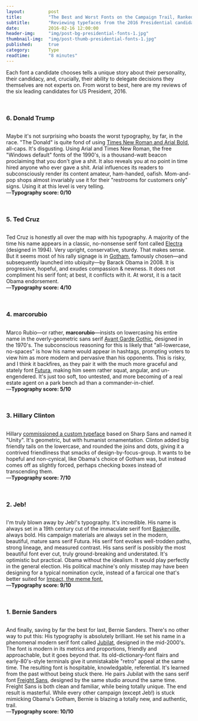 ```yaml
---
layout:         post
title:          "The Best and Worst Fonts on the Campaign Trail, Ranked"
subtitle:       "Reviewing typefaces from the 2016 Presidential candidates"
date:           2016-02-16 12:00:00
header-img:     "img/post-bg-presidential-fonts-1.jpg"
thumbnail-img:  "img/post-thumb-presidential-fonts-1.jpg"
published:      true
category:       Type
readtime:       "8 minutes"
---
```


<p><span class='illuminated-letter'>E</span>ach font a candidate chooses tells a unique story about their personality, their candidacy, and, crucially, their ability to delegate decisions they themselves are not experts on. From worst to best, here are my reviews of the six leading candidates for US President, 2016.</p>

<div class='spacer'>&nbsp;</div>

<h3>6. Donald Trump</h3>
<img src="http://union.io/images/repo/20160217-06--8edf4d.jpg" class="full" alt="">
<p>Maybe it's not surprising who boasts the worst typography, by far, in the race. "The Donald" is quite fond of using <a href="http://www.blacksunsoftware.com/fonts-supplied-with-windows-95.html" target="new">Times New Roman and Arial Bold</a>, all-caps. It's disgusting. Using Arial and Times New Roman, the free "Windows default" fonts of the 1990's, is a thousand-watt beacon proclaiming that you don't give a shit. It also reveals you at no point in time hired anyone who ever gave a shit. Arial influences its readers to subconsciously render its content amateur, ham-handed, oafish. Mom-and-pop shops almost invariably use it for their "restrooms for customers only" signs. Using it at this level is very telling. <br>&mdash;<b>Typography score: 0/10</b></p>

<div class='spacer'>&nbsp;</div>

<h3>5. Ted Cruz</h3>
<img src="http://union.io/images/repo/20160217-05--0baead.jpg" class="full" alt="">
<p>Ted Cruz is honestly all over the map with his typography. A majority of the time his name appears in a classic, no-nonsense serif font called <a href="http://myfonts.us/td-76n9eJ" target="new">Electra</a> (designed in 1994). Very upright, conservative, sturdy. That makes sense. But it seems most of his rally signage is in <a href="http://www.typography.com/fonts/gotham/styles/" target="new">Gotham</a>, famously chosen—and subsequently launched into ubiquity—by Barack Obama in 2008. It is progressive, hopeful, and exudes compassion & newness. It does not compliment his serif font; at best, it conflicts with it. At worst, it is a tacit Obama endorsement. <br>&mdash;<b>Typography score: 4/10</b></p>

<div class='spacer'>&nbsp;</div>

<h3>4. marcorubio</h3>
<img src="http://union.io/images/repo/20160217-04--2adb75.jpg" class="full" alt="">
<p>Marco Rubio&mdash;or rather, <b>marcorubio</b>&mdash;insists on lowercasing his entire name in the overly-geometric sans serif <a href="http://myfonts.us/td-nrjV4p" target="new">Avant Garde Gothic</a>, designed in the 1970's. The subconscious reasoning for this is likely that "all-lowercase, no-spaces" is how his name would appear in hashtags, prompting voters to view him as more modern and pervasive than his opponents. This is risky, and I think it backfires, as they pair it with the much more graceful and stately font <a href="http://myfonts.us/td-vjcJSW" target="new">Futura</a>, making him seem rather squat, angular, and un-engendered. It's just too soft, too untested, and more becoming of a real estate agent on a park bench ad than a commander-in-chief. <br>&mdash;<b>Typography score: 5/10</b></p>

<div class='spacer'>&nbsp;</div>

<h3>3. Hillary Clinton</h3>
<img src="http://union.io/images/repo/20160217-02--a1d418.jpg" class="full" alt="">
<p>Hillary <a href="https://medium.com/@pinwale/more-on-hillary-clinton-s-custom-typeface-called-unity-7e601dc050f8#.9lcc10z49" target="new">commissioned a custom typeface</a> based on Sharp Sans and named it "Unity". It's geometric, but with humanist ornamentation. Clinton added big friendly tails on the lowercase, and rounded the joins and dots, giving it a contrived friendliness that smacks of design-by-focus-group. It wants to be hopeful and non-cynical, like Obama's choice of Gotham was, but instead comes off as slightly forced, perhaps checking boxes instead of transcending them. <br>&mdash;<b>Typography score: 7/10</b></p>

<div class='spacer'>&nbsp;</div>

<h3>2. Jeb!</h3>
<img src="http://union.io/images/repo/20160217-03--a63cc5.jpg" class="full" alt="">
<p>I'm truly blown away by Jeb!'s typography. It's incredible. His name is always set in a 19th century cut of the immaculate serif font <a href="http://myfonts.us/td-6gV4yv" target="new">Baskerville</a>, always bold. His campaign materials are always set in the modern, beautiful, mature sans serif Futura. His serif font evokes well-trodden paths, strong lineage, and measured contrast. His sans serif is possibly the most beautiful font ever cut, truly ground-breaking and understated. It's optimistic but practical. Obama without the idealism. It would play perfectly in the general election. His political machine's only misstep may have been designing for a typical nomination cycle, instead of a farcical one that's better suited for <a href="https://en.wikipedia.org/wiki/Impact_(typeface)" target="new">Impact, the meme font.</a> <br>&mdash;<b>Typography score: 9/10</b></p>

<div class='spacer'>&nbsp;</div>

<h3>1. Bernie Sanders</h3>
<img src="http://union.io/images/repo/20160217-01--a025d8.jpg" class="full" alt="">
<p>And finally, saving by far the best for last, Bernie Sanders. There's no other way to put this: His typography is absolutely brilliant. He set his name in a phenomenal modern serif font called <a href="https://www.dardenstudio.com/typefaces/jubilat" target="new">Jubilat</a>, designed in the mid-2000's. The font is modern in its metrics and proportions, friendly and approachable, but it goes beyond that. Its old-dictionary-font flairs and early-80's-style terminals give it unmistakable "retro" appeal at the same time. The resulting font is hospitable, knowledgable, referential. It's learned from the past without being stuck there. He pairs Jubilat with the sans serif font <a href="https://www.dardenstudio.com/typefaces/freight_sans" target="new">Freight Sans</a>, designed by the same studio around the same time. Freight Sans is both clean and familiar, while being totally unique. The end result is masterful. While every other campaign (except Jeb!) is stuck mimicking Obama's Gotham, Bernie is blazing a totally new, and authentic, trail. <br>&mdash;<b>Typography score: 10/10</b></p>
